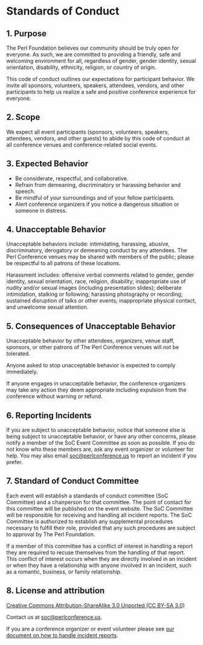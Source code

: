 # Standards of Conduct

## 1. Purpose

The Perl Foundation believes our community should be truly open for
everyone. As such, we are committed to providing a friendly, safe and
welcoming environment for all, regardless of gender, gender identity, sexual
orientation, disability, ethnicity, religion, or country of origin.

This code of conduct outlines our expectations for participant behavior. We
invite all sponsors, volunteers, speakers, attendees, vendors, and other
participants to help us realize a safe and positive conference experience for
everyone.

## 2. Scope

We expect all event participants (sponsors, volunteers, speakers, attendees,
vendors, and other guests) to abide by this code of conduct at all conference
venues and conference-related social events.

## 3. Expected Behavior

* Be considerate, respectful, and collaborative.
* Refrain from demeaning, discriminatory or harassing behavior and speech.
* Be mindful of your surroundings and of your fellow participants.
* Alert conference organizers if you notice a dangerous situation or someone
  in distress.

## 4. Unacceptable Behavior

Unacceptable behaviors include: intimidating, harassing, abusive,
discriminatory, derogatory or demeaning conduct by any attendees. The Perl
Conference venues may be shared with members of the public; please be
respectful to all patrons of these locations.

Harassment includes: offensive verbal comments related to gender, gender
identity, sexual orientation, race, religion, disability; inappropriate use of
nudity and/or sexual images (including presentation slides); deliberate
intimidation, stalking or following; harassing photography or recording;
sustained disruption of talks or other events; inappropriate physical contact,
and unwelcome sexual attention.

## 5. Consequences of Unacceptable Behavior

Unacceptable behavior by other attendees, organizers, venue staff, sponsors,
or other patrons of The Perl Conference venues will not be tolerated.

Anyone asked to stop unacceptable behavior is expected to comply immediately.

If anyone engages in unacceptable behavior, the conference organizers may take
any action they deem appropriate including expulsion from the conference
without warning or refund.

## 6. Reporting Incidents

If you are subject to unacceptable behavior, notice that someone else is being
subject to unacceptable behavior, or have any other concerns, please notify a
member of the SoC Event Committee as soon as possible. If you do not know who
these members are, ask any event organizer or volunteer for help. You may also
email [soc@perlconference.us](mailto:soc@perlconference.us) to report an
incident if you prefer.

## 7. Standard of Conduct Committee

Each event will establish a standards of conduct committee (SoC Committee) and
a chairperson for that committee. The point of contact for this committee will
be published on the event website. The SoC Committee will be responsible for
receiving and handling all incident reports. The SoC Committee is authorized
to establish any supplemental procedures necessary to fulfill their role,
provided that any such procedures are subject to approval by The Perl
Foundation.

If a member of this committee has a conflict of interest in handling a report
they are required to recuse themselves from the handling of that report. This
conflict of interest occurs when they are directly involved in an incident or
when they have a relationship with anyone involved in an incident, such as a
romantic, business, or family relationship.

## 8. License and attribution

[Creative Commons Attribution-ShareAlike 3.0 Unported (CC BY-SA
3.0)](http://creativecommons.org/licenses/by-sa/3.0/)

Contact us at [soc@perlconference.us](mailto:soc@perlconference.us).

If you are a conference organizer or event volunteer please see [our document on how to handle incident reports](handling-incidents.md).
